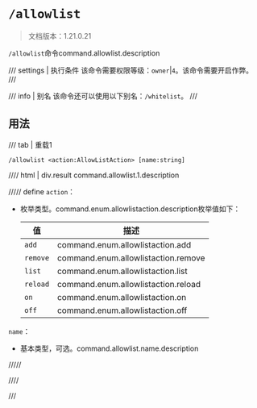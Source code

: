 # `/allowlist`

> 文档版本：1.21.0.21

`/allowlist`命令command.allowlist.description

/// settings | 执行条件
该命令需要权限等级：`owner`|`4`。该命令需要开启作弊。
///

/// info | 别名
该命令还可以使用以下别名：`/whitelist`。
///

## 用法

/// tab | 重载1
```mcfunction
/allowlist <action:AllowListAction> [name:string]
```

//// html | div.result
command.allowlist.1.description

///// define
`action`：<!-- md:samp AllowListAction -->

- 枚举类型。command.enum.allowlistaction.description枚举值如下：

  |值|描述|
  |---|---|
  |`add`|command.enum.allowlistaction.add|
  |`remove`|command.enum.allowlistaction.remove|
  |`list`|command.enum.allowlistaction.list|
  |`reload`|command.enum.allowlistaction.reload|
  |`on`|command.enum.allowlistaction.on|
  |`off`|command.enum.allowlistaction.off|


`name`：<!-- md:samp string -->

- 基本类型，可选。command.allowlist.name.description


/////

////

///
